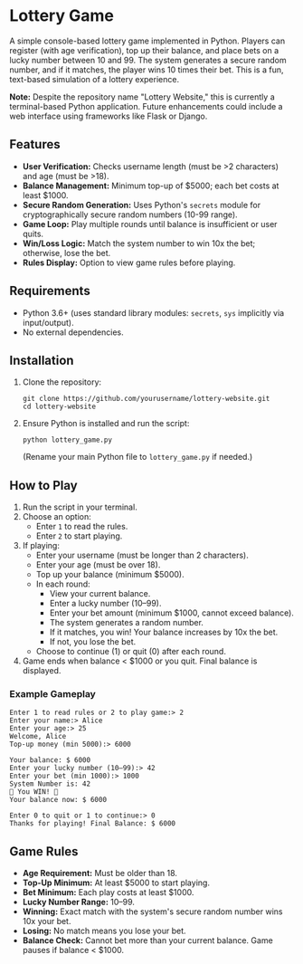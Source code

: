 # Lottery Game

A simple console-based lottery game implemented in Python. Players can register (with age verification), top up their balance, and place bets on a lucky number between 10 and 99. The system generates a secure random number, and if it matches, the player wins 10 times their bet. This is a fun, text-based simulation of a lottery experience.

**Note:** Despite the repository name "Lottery Website," this is currently a terminal-based Python application. Future enhancements could include a web interface using frameworks like Flask or Django.

## Features

- **User  Verification:** Checks username length (must be >2 characters) and age (must be >18).
- **Balance Management:** Minimum top-up of $5000; each bet costs at least $1000.
- **Secure Random Generation:** Uses Python's `secrets` module for cryptographically secure random numbers (10-99 range).
- **Game Loop:** Play multiple rounds until balance is insufficient or user quits.
- **Win/Loss Logic:** Match the system number to win 10x the bet; otherwise, lose the bet.
- **Rules Display:** Option to view game rules before playing.

## Requirements

- Python 3.6+ (uses standard library modules: `secrets`, `sys` implicitly via input/output).
- No external dependencies.

## Installation

1. Clone the repository:
   ```
   git clone https://github.com/yourusername/lottery-website.git
   cd lottery-website
   ```

2. Ensure Python is installed and run the script:
   ```
   python lottery_game.py
   ```
   (Rename your main Python file to `lottery_game.py` if needed.)

## How to Play

1. Run the script in your terminal.
2. Choose an option:
   - Enter `1` to read the rules.
   - Enter `2` to start playing.
3. If playing:
   - Enter your username (must be longer than 2 characters).
   - Enter your age (must be over 18).
   - Top up your balance (minimum $5000).
   - In each round:
     - View your current balance.
     - Enter a lucky number (10–99).
     - Enter your bet amount (minimum $1000, cannot exceed balance).
     - The system generates a random number.
     - If it matches, you win! Your balance increases by 10x the bet.
     - If not, you lose the bet.
   - Choose to continue (1) or quit (0) after each round.
4. Game ends when balance < $1000 or you quit. Final balance is displayed.

### Example Gameplay

```
Enter 1 to read rules or 2 to play game:> 2
Enter your name:> Alice
Enter your age:> 25
Welcome, Alice
Top-up money (min 5000):> 6000

Your balance: $ 6000
Enter your lucky number (10–99):> 42
Enter your bet (min 1000):> 1000
System Number is: 42
🎉 You WIN! 🎉
Your balance now: $ 6000

Enter 0 to quit or 1 to continue:> 0
Thanks for playing! Final Balance: $ 6000
```

## Game Rules

- **Age Requirement:** Must be older than 18.
- **Top-Up Minimum:** At least $5000 to start playing.
- **Bet Minimum:** Each play costs at least $1000.
- **Lucky Number Range:** 10–99.
- **Winning:** Exact match with the system's secure random number wins 10x your bet.
- **Losing:** No match means you lose your bet.
- **Balance Check:** Cannot bet more than your current balance. Game pauses if balance < $1000.


